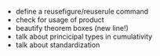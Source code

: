 - define a reusefigure/reuserule command
- check for usage of product
- beautify theorem boxes (new line!)
- talk about princicipal types in cumulativity
- talk about standardization